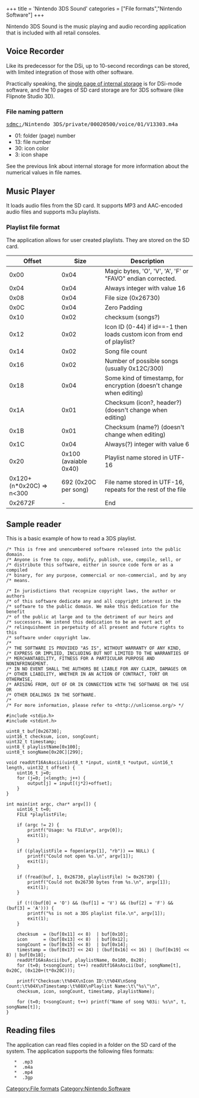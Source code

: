 +++
title = 'Nintendo 3DS Sound'
categories = ["File formats","Nintendo Software"]
+++

Nintendo 3DS Sound is the music playing and audio recording application
that is included with all retail consoles.

## Voice Recorder

Like its predecessor for the DSi, up to 10-second recordings can be
stored, with limited integration of those with other software.

Practically speaking, the [single page of internal
storage](Twln/shared2/0000 "wikilink") is for DSi-mode software, and the
10 pages of SD card storage are for 3DS software (like Flipnote Studio
3D).

### File naming pattern

<pre>
<a {{% href "../SD_Filesystem" %}}>sdmc:</a>/Nintendo 3DS/private/00020500/voice/01/V13303.m4a
</pre>

- 01: folder (page) number
- 13: file number
- 30: icon color
- 3: icon shape

See the previous link about internal storage for more information about
the numerical values in file names.

## Music Player

It loads audio files from the SD card. It supports MP3 and AAC-encoded
audio files and supports m3u playlists.

### Playlist file format

The application allows for user created playlists. They are stored on
the SD card.

| Offset                      | Size                  | Description                                                           |
|-----------------------------|-----------------------|-----------------------------------------------------------------------|
| 0x00                        | 0x04                  | Magic bytes, 'O', 'V', 'A', 'F' or "FAVO" endian corrected.           |
| 0x04                        | 0x04                  | Always integer with value 16                                          |
| 0x08                        | 0x04                  | File size (0x26730)                                                   |
| 0x0C                        | 0x04                  | Zero Padding                                                          |
| 0x10                        | 0x02                  | checksum (songs?)                                                     |
| 0x12                        | 0x02                  | Icon ID (0-44) if id==-1 then loads custom icon from end of playlist? |
| 0x14                        | 0x02                  | Song file count                                                       |
| 0x16                        | 0x02                  | Number of possible songs (usually 0x12C/300)                          |
| 0x18                        | 0x04                  | Some kind of timestamp, for encryption (doesn't change when editing)  |
| 0x1A                        | 0x01                  | Checksum (icon?, header?) (doesn't change when editing)               |
| 0x1B                        | 0x01                  | Checksum (name?) (doesn't change when editing)                        |
| 0x1C                        | 0x04                  | Always(?) integer with value 6                                        |
| 0x20                        | 0x100 (avaiable 0x40) | Playlist name stored in UTF-16                                        |
| 0x120+(n\*0x20C) =\> n\<300 | 692 (0x20C per song)  | File name stored in UTF-16, repeats for the rest of the file          |
| 0x2672F                     | \-                    | End                                                                   |

## Sample reader

This is a basic example of how to read a 3DS playlist.

    /* This is free and unencumbered software released into the public domain.
    /* Anyone is free to copy, modify, publish, use, compile, sell, or
    /* distribute this software, either in source code form or as a compiled
    /* binary, for any purpose, commercial or non-commercial, and by any
    /* means.

    /* In jurisdictions that recognize copyright laws, the author or authors
    /* of this software dedicate any and all copyright interest in the
    /* software to the public domain. We make this dedication for the benefit
    /* of the public at large and to the detriment of our heirs and
    /* successors. We intend this dedication to be an overt act of
    /* relinquishment in perpetuity of all present and future rights to this
    /* software under copyright law.
    /*
    /* THE SOFTWARE IS PROVIDED "AS IS", WITHOUT WARRANTY OF ANY KIND,
    /* EXPRESS OR IMPLIED, INCLUDING BUT NOT LIMITED TO THE WARRANTIES OF
    /* MERCHANTABILITY, FITNESS FOR A PARTICULAR PURPOSE AND NONINFRINGEMENT.
    /* IN NO EVENT SHALL THE AUTHORS BE LIABLE FOR ANY CLAIM, DAMAGES OR
    /* OTHER LIABILITY, WHETHER IN AN ACTION OF CONTRACT, TORT OR OTHERWISE,
    /* ARISING FROM, OUT OF OR IN CONNECTION WITH THE SOFTWARE OR THE USE OR
    /* OTHER DEALINGS IN THE SOFTWARE.
    /*
    /* For more information, please refer to <http://unlicense.org/> */

    #include <stdio.h>
    #include <stdint.h>

    uint8_t buf[0x26730];
    uint16_t checksum, icon, songCount;
    uint32_t timestamp;
    uint8_t playlistName[0x100];
    uint8_t songName[0x20C][299];

    void readUtf16AsAscii(uint8_t *input, uint8_t *output, uint16_t length, uint32_t offset) {
        uint16_t j=0;
        for (j=0; j<length; j++) {
            output[j] = input[(j*2)+offset];
        }
    }

    int main(int argc, char* argv[]) {
        uint16_t t=0;
        FILE *playlistFile;

        if (argc != 2) {
            printf("Usage: %s FILE\n", argv[0]);
            exit(1);
        }

        if ((playlistFile = fopen(argv[1], "rb")) == NULL) {
            printf("Could not open %s.\n", argv[1]);
            exit(1);
        }

        if (fread(buf, 1, 0x26730, playlistFile) != 0x26730) {
            printf("Could not 0x26730 bytes from %s.\n", argv[1]);
            exit(1);
        }

        if (!((buf[0] = 'O') && (buf[1] = 'V') && (buf[2] = 'F') && (buf[3] = 'A'))) {
            printf("%s is not a 3DS playlist file.\n", argv[1]);
            exit(1);
        }

        checksum  = (buf[0x11] << 8)  | buf[0x10];
        icon      = (buf[0x13] << 8)  | buf[0x12];
        songCount = (buf[0x15] << 8)  | buf[0x14];
        timestamp = (buf[0x17] << 24) | (buf[0x16] << 16) | (buf[0x19] << 8) | buf[0x18];
        readUtf16AsAscii(buf, playlistName, 0x100, 0x20);
        for (t=0; t<songCount; t++) readUtf16AsAscii(buf, songName[t], 0x20C, (0x120+(t*0x20C)));

        printf("Checksum:\t%04X\nIcon ID:\t%04X\nSong Count:\t%04X\nTimestamp:\t%08X\nPlaylist Name:\t\"%s\"\n",
        checksum, icon, songCount, timestamp, playlistName);

        for (t=0; t<songCount; t++) printf("Name of song %03i: %s\n", t, songName[t]);
    }

## Reading files

The application can read files copied in a folder on the SD card of the
system. The application supports the following files formats:

```
   *  .mp3
   *  .m4a
   *  .mp4
   *  .3gp
```

[Category:File formats](Category:File_formats "wikilink")
[Category:Nintendo Software](Category:Nintendo_Software "wikilink")
